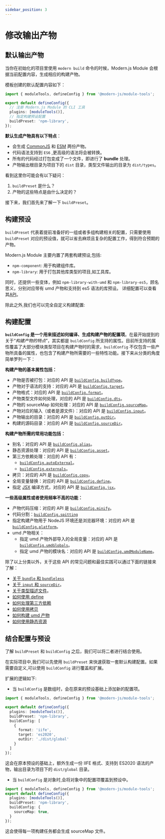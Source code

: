 ```yaml
---
sidebar_position: 3
---
```


# 修改输出产物

## 默认输出产物

当你在初始化的项目里使用 `modern build` 命令的时候，Modern.js Module 会根据当前配置内容，生成相应的构建产物。

模板创建的默认配置内容如下：

```ts title="modern.config.ts"
import { moduleTools, defineConfig } from '@modern-js/module-tools';

export default defineConfig({
  // 注册 Modern.js Module 的 CLI 工具
  plugins: [moduleTools()],
  // 指定构建预设配置
  buildPreset: 'npm-library',
});
```

**默认生成产物具有以下特点**：

- 会生成 [CommonJS](https://nodejs.org/api/modules.html#modules-commonjs-modules) 和 [ESM](https://nodejs.org/api/esm.html#modules-ecmascript-modules) 两份产物。
- 代码语法支持到 `ES6` ,更高级的语法将会被转换。
- 所有的代码经过打包变成了一个文件，即进行了 **bundle** 处理。
- 产物输出根目录为项目下的 `dist` 目录，类型文件输出的目录为 `dist/types`。

看到这里你可能会有以下疑问：

1. `buildPreset` 是什么？
2. 产物的这些特点是由什么决定的？

接下来，我们首先来了解一下 `buildPreset`。

## 构建预设

`buildPreset` 代表着提前准备好的一组或者多组构建相关的配置，只需要使用 `buildPreset` 对应的预设值，就可以省去麻烦且复杂的配置工作，得到符合预期的产物。

Modern.js Module 主要内置了两套构建预设,包括:

- `npm-component`: 用于构建组件库。
- `npm-library`: 用于打包其他库类型的项目,如工具库。

同时，还提供一些变体，例如 `npm-library-with-umd` 和 `npm-library-es5`，顾名思义，分别对应带有 umd 产物和支持到 es5 语法的库预设。
详细配置可以查看其[API](/api/config/build-preset)。

除此之外,我们也可以完全自定义构建配置:

## 构建配置

**`buildConfig` 是一个用来描述如何编译、生成构建产物的配置项**。在最开始提到的关于“_构建产物的特点_”，其实都是 `buildConfig` 所支持的属性。目前所支持的属性覆盖了大部分模块类型项目在构建产物时的需求，`buildConfig` 不仅包含一些产物所具备的属性，也包含了构建产物所需要的一些特性功能。接下来从分类的角度简单罗列一下：

**构建产物的基本属性包括：**

- 产物是否被打包：对应的 API 是 [`buildConfig.buildType`](/api/config/build-config#buildtype)。
- 产物对于语法的支持：对应的 API 是 [`buildConfig.target`](/api/config/build-config#target)。
- 产物格式：对应的 API 是 [`buildConfig.format`](/api/config/build-config#format)。
- 产物类型文件如何处理，对应的 API 是 [`buildConfig.dts`](/api/config/build-config#dts)。
- 产物的 sourceMap 如何处理：对应的 API 是 [`buildConfig.sourceMap`](/api/config/build-config#sourcemap)。
- 产物对应的输入（或者是源文件）：对应的 API 是 [`buildConfig.input`](/api/config/build-config#input)。
- 产物输出的目录：对应的 API 是 [`buildConfig.outDir`](/api/config/build-config#outdir)。
- 构建的源码目录：对应的 API 是 [`buildConfig.sourceDir`](/api/config/build-config#sourcedir)。

**构建产物所需的常用功能包括：**

- 别名：对应的 API 是 [`buildConfig.alias`](/api/config/build-config#alias)。
- 静态资源处理：对应的 API 是 [`buildConfig.asset`](/api/config/build-config#asset)。
- 第三方依赖处理：对应的 API 有：
  - [`buildConfig.autoExternal`](/api/config/build-config#autoexternal)。
  - [`buildConfig.externals`](/api/config/build-config#externals)。
- 拷贝：对应的 API 是 [`buildConfig.copy`](/api/config/build-config#copy)。
- 全局变量替换：对应的 API 是 [`buildConfig.define`](/api/config/build-config#define)。
- 指定 [JSX](https://reactjs.org/blog/2020/09/22/introducing-the-new-jsx-transform.html) 编译方式，对应的 API 是 [`buildConfig.jsx`](/api/config/build-config#jsx)。

**一些高级属性或者使用频率不高的功能：**

- 产物代码压缩：对应的 API 是 [`buildConfig.minify`](/api/config/build-config#minify)。
- 代码分割：[`buildConfig.spitting`](/api/config/build-config#splitting)
- 指定构建产物用于 NodeJS 环境还是浏览器环境：对应的 API 是 [`buildConfig.platform`](/api/config/build-config#platform)。
- umd 产物相关：
  - 指定 umd 产物外部导入的全局变量：对应的 API 是 [`buildConfig.umdGlobals`](/api/config/build-config#umdglobals)。
  - 指定 umd 产物的模块名：对应的 API 是 [`buildConfig.umdModuleName`](/api/config/build-config#umdmodulename)。

除了以上分类以外，关于这些 API 的常见问题和最佳实践可以通过下面的链接来了解：

- [关于 `bundle` 和 `bundleless`](/guide/advance/in-depth-about-build#bundle--bundleless)
- [关于 `input` 和 `sourceDir`](/guide/advance/in-depth-about-build#input--sourcedir)。
- [关于类型描述文件](/guide/advance/in-depth-about-build#dts)。
- [如何使用 define](/guide/advance/in-depth-about-build#define)
- [如何处理第三方依赖](/guide/advance/external-dependency)
- [如何使用拷贝](/guide/advance/copy)
- [如何构建 umd 产物](/guide/advance/build-umd)
- [如何使用静态资源](/guide/advance/asset)

## 结合配置与预设

了解 `buildPreset` 和 `buildConfig` 之后，我们可以将二者进行结合使用。

在实际项目中,我们可以先使用 `buildPreset` 来快速获取一套默认构建配置。如果需要自定义,可以使用 `buildConfig` 进行覆盖和扩展。

扩展的逻辑如下:

- 当 `buildConfig` 是数组时，会在原来的预设基础上添加新的配置项。

```ts title="modern.config.ts"
import { moduleTools, defineConfig } from '@modern-js/module-tools';

export default defineConfig({
  plugins: [moduleTools()],
  buildPreset: 'npm-library',
  buildConfig: [
    {
      format: 'iife',
      target: 'es2020',
      outDir: './dist/global'
    }
  ]
});
```

这会在原本预设的基础上，额外生成一份 IIFE 格式、支持到 ES2020 语法的产物，输出目录为项目下的 `dist/global` 目录。

- 当 `buildConfig` 是对象时,会将对象中的配置项覆盖到预设中。

```ts title="modern.config.ts"
import { moduleTools, defineConfig } from '@modern-js/module-tools';
export default defineConfig({
  plugins: [moduleTools()],
  buildPreset: 'npm-library',
  buildConfig: {
    sourceMap: true,
  }
});
```

这会使得每一项构建任务都会生成 sourceMap 文件。

